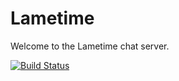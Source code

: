 # Lametime

Welcome to the Lametime chat server.

[![Build Status](https://travis-ci.org/kbessinger/lametime.svg?branch=master)](https://travis-ci.org/kbessinger/lametime)
